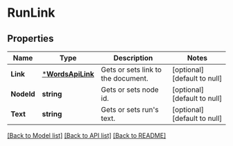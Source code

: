# RunLink

## Properties
Name | Type | Description | Notes
------------ | ------------- | ------------- | -------------
**Link** | [***WordsApiLink**](WordsApiLink.md) | Gets or sets link to the document. | [optional] [default to null]
**NodeId** | **string** | Gets or sets node id. | [optional] [default to null]
**Text** | **string** | Gets or sets run&#39;s text. | [optional] [default to null]

[[Back to Model list]](../README.md#documentation-for-models) [[Back to API list]](../README.md#documentation-for-api-endpoints) [[Back to README]](../README.md)


